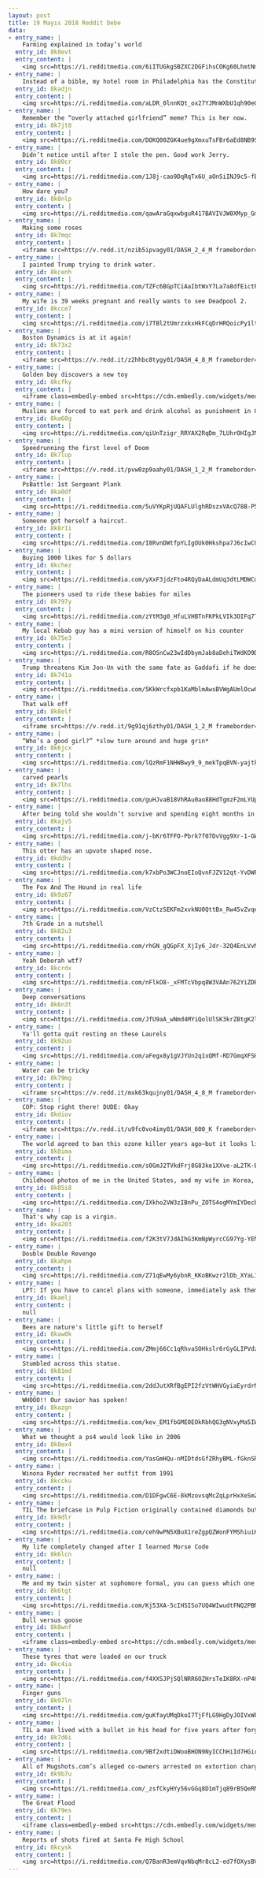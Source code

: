 ```yaml
---
layout: post
title: 19 Mayıs 2018 Reddit Debe
data:
- entry_name: |
    Farming explained in today’s world
  entry_id: 8k8evt
  entry_content: |
    <img src=https://i.redditmedia.com/6iITUGkgSBZXC2DGFihsCOKg60LhmtNmbrlu4NNfz7M.jpg?s=8a3ca3b340b92123c1f38b876212a7b5 frameborder=0>
- entry_name: |
    Instead of a bible, my hotel room in Philadelphia has the Constitution and Declaration of Independence.
  entry_id: 8kadjn
  entry_content: |
    <img src=https://i.redditmedia.com/aLDR_0lnnKQt_ox27YJMnWXbU1qh90eGyj1V0rMMO8I.jpg?s=158d59c11fa334a48dd954d69301da80 frameborder=0>
- entry_name: |
    Remember the “overly attached girlfriend” meme? This is her now.
  entry_id: 8k7jt8
  entry_content: |
    <img src=https://i.redditmedia.com/DOKQ00ZGK4ue9gXmxuTsFBr6aEd8NB9SmHCaZWF4x84.jpg?s=13ca3cb7a628a41714454a74543e8ce1 frameborder=0>
- entry_name: |
    Didn’t notice until after I stole the pen. Good work Jerry.
  entry_id: 8k80cr
  entry_content: |
    <img src=https://i.redditmedia.com/1J8j-cao9DqRqTx6U_aOnSiINJ9c5-fBklJep5MPGic.jpg?s=ff99f32701f262a4621009d61d8c5840 frameborder=0>
- entry_name: |
    How dare you?
  entry_id: 8k8nlp
  entry_content: |
    <img src=https://i.redditmedia.com/qawAraGqxwbguR417BAVIVJW0XMyp_GmCX-EqVP3pVE.jpg?s=79ba212588a9cb1c5969a22050ad9f42 frameborder=0>
- entry_name: |
    Making some roses
  entry_id: 8k7mqc
  entry_content: |
    <iframe src=https://v.redd.it/nzib5ipvagy01/DASH_2_4_M frameborder=0></iframe>
- entry_name: |
    I painted Trump trying to drink water.
  entry_id: 8kcenh
  entry_content: |
    <img src=https://i.redditmedia.com/TZFc6BGpTCiAaIbtWxY7La7a8dfEictPWvj9JYshXuA.jpg?s=c62e9dfd3103e3c53f2ab8597762a180 frameborder=0>
- entry_name: |
    My wife is 39 weeks pregnant and really wants to see Deadpool 2.
  entry_id: 8kcce7
  entry_content: |
    <img src=https://i.redditmedia.com/i7TBl2tUmrzxkxHkFCqDrHRQoicPy1ltdsLlwuFaEak.jpg?s=7d530b9f7e0244e3e97e342292f9ceb9 frameborder=0>
- entry_name: |
    Boston Dynamics is at it again!
  entry_id: 8k73x2
  entry_content: |
    <iframe src=https://v.redd.it/z2hhbc8tygy01/DASH_4_8_M frameborder=0></iframe>
- entry_name: |
    Golden boy discovers a new toy
  entry_id: 8kcfky
  entry_content: |
    <iframe class=embedly-embed src=https://cdn.embedly.com/widgets/media.html?src=https%3A%2F%2Fgfycat.com%2Fifr%2FAnnualFoolishAsiandamselfly&url=https%3A%2F%2Fgfycat.com%2Fannualfoolishasiandamselfly&image=https%3A%2F%2Fthumbs.gfycat.com%2FAnnualFoolishAsiandamselfly-size_restricted.gif&key=522baf40bd3911e08d854040d3dc5c07&type=text%2Fhtml&schema=gfycat width=600 height=750 scrolling=no frameborder=0 allowfullscreen></iframe>
- entry_name: |
    Muslims are forced to eat pork and drink alcohol as punishment in China's Islamic 're-education' camps, former inmates reveal
  entry_id: 8ka60g
  entry_content: |
    <img src=https://i.redditmedia.com/qiUnTzigr_RRYAX2RqDm_7LUhrOHIgJNyC1gnLxAuIg.jpg?s=0b68aeaf3c4c625e9831aa33b50b322f frameborder=0>
- entry_name: |
    Speedrunning the first level of Doom
  entry_id: 8k7lup
  entry_content: |
    <iframe src=https://v.redd.it/pvw0zp9aahy01/DASH_1_2_M frameborder=0></iframe>
- entry_name: |
    PsBattle: 1st Sergeant Plank
  entry_id: 8ka0df
  entry_content: |
    <img src=https://i.redditmedia.com/5uVYKpRjUQAFLUlghRDszxVAcQ78B-P5FSS1UWVQJaA.jpg?s=68251b94a3e37e3db398f69ca7b0b3e9 frameborder=0>
- entry_name: |
    Someone got herself a haircut.
  entry_id: 8k8r1i
  entry_content: |
    <img src=https://i.redditmedia.com/I8RvnDWtfpYLIgOUk0Hkshpa7J6cIwC0HuiT1FFpEPI.jpg?s=6536849fea44050a71aaa689bd3e59ca frameborder=0>
- entry_name: |
    Buying 1000 likes for 5 dollars
  entry_id: 8kchez
  entry_content: |
    <img src=https://i.redditmedia.com/yXxF3jdzFto4RQyDaALdmUq3dtLMDWCdGYIK0b5MkFE.jpg?s=c4b6bfcf8eff031cd8cb34cfe9cbccfb frameborder=0>
- entry_name: |
    The pioneers used to ride these babies for miles
  entry_id: 8k797y
  entry_content: |
    <img src=https://i.redditmedia.com/zYtM3g0_HfuLVHBTnFKPkLVIk3OIFq7T2S8O7K7_Ra4.gif?fm=jpg&s=48ed199f9efb24fe543347c49342a990 frameborder=0>
- entry_name: |
    My local Kebab guy has a mini version of himself on his counter
  entry_id: 8k75e3
  entry_content: |
    <img src=https://i.redditmedia.com/R8OSnCw23wIdDbymJab8aDehiTWdKO9DUck45pwUw1U.jpg?s=9337b56105bda65e7db06a5f26aa8760 frameborder=0>
- entry_name: |
    Trump threatens Kim Jon-Un with the same fate as Gaddafi if he does not agree to denuclearize.
  entry_id: 8k741a
  entry_content: |
    <img src=https://i.redditmedia.com/5KkWrcfxpb1KaMblmAwsBVWgAUmlOcwCRCugkkSoN4E.jpg?s=f36ab16b01027e85037f9afe37ad9a11 frameborder=0>
- entry_name: |
    That walk off
  entry_id: 8k8elf
  entry_content: |
    <iframe src=https://v.redd.it/9g91qj6zthy01/DASH_1_2_M frameborder=0></iframe>
- entry_name: |
    “Who’s a good girl?” *slow turn around and huge grin*
  entry_id: 8k6jcx
  entry_content: |
    <img src=https://i.redditmedia.com/lQzRmF1NHWBwy9_9_mekTpqBVN-yajtkofqQRXnPsWE.jpg?s=9304a0a7696afd322d3ddcdce92c1293 frameborder=0>
- entry_name: |
    carved pearls
  entry_id: 8k7lhs
  entry_content: |
    <img src=https://i.redditmedia.com/guHJvaB18VhRAu0ao88HdTgmzF2mLYUpyzMTQgUSZpo.jpg?s=a979e51d0d919129b0b931b5f3615c98 frameborder=0>
- entry_name: |
    After being told she wouldn’t survive and spending eight months in the hospital, my little girl turns one in three days at home.
  entry_id: 8kajv5
  entry_content: |
    <img src=https://i.redditmedia.com/j-bKr6TFFO-Pbrk7f07DvVgg9Xr-1-GW2d4mZ3wEu-I.jpg?s=cfe47b1413cfc630fc4b64f45ebdee95 frameborder=0>
- entry_name: |
    This otter has an upvote shaped nose.
  entry_id: 8kddhv
  entry_content: |
    <img src=https://i.redditmedia.com/k7xbPo3WCJnoEIoQvnFJZV12qt-YvDWPNc9sgOEJx1o.jpg?s=8b39b63651a61e0f19296ae2c20e5205 frameborder=0>
- entry_name: |
    The Fox And The Hound in real life
  entry_id: 8k9z67
  entry_content: |
    <img src=https://i.redditmedia.com/VzCtzSEKFm2xvkNU0QttBx_Rw45vZvqed6iSCbRND3Y.jpg?s=ef5bc8b21bc76e3c96a79bf7bc2668d1 frameborder=0>
- entry_name: |
    7th Grade in a nutshell
  entry_id: 8k82u3
  entry_content: |
    <img src=https://i.redditmedia.com/rhGN_gQGpFX_XjIy6_Jdr-32Q4EnLVvMVXAQUS-xsdU.jpg?s=b9be91ae0f99c23f60c8ac86c3815edc frameborder=0>
- entry_name: |
    Yeah Deborah wtf?
  entry_id: 8kcrdx
  entry_content: |
    <img src=https://i.redditmedia.com/nFlkO8-_xFMTcVbpq8W3VAAn762YiZDPiZtmQzzYtiE.jpg?s=b8de0c6677442845ac58b9a0129eb5b9 frameborder=0>
- entry_name: |
    Deep conversations
  entry_id: 8k6n3t
  entry_content: |
    <img src=https://i.redditmedia.com/JfU9aA_wNmd4MYiQolUlSK3krZBtgK2lya_xoY_j4e4.jpg?s=75aef7cb6e0eaec05de040f4c48db846 frameborder=0>
- entry_name: |
    Ya'll gotta quit resting on these Laurels
  entry_id: 8k92uo
  entry_content: |
    <img src=https://i.redditmedia.com/aFegx8y1gVJYUn2q1xQMf-RD7GmqXFSHbXNUt1dy2ug.jpg?s=55b15d6a8cf9536ffbf7d4efbd884b4b frameborder=0>
- entry_name: |
    Water can be tricky
  entry_id: 8k79mg
  entry_content: |
    <iframe src=https://v.redd.it/mxk63kqujny01/DASH_4_8_M frameborder=0></iframe>
- entry_name: |
    COP: Stop right there! DUDE: Okay
  entry_id: 8kdiov
  entry_content: |
    <iframe src=https://v.redd.it/u9fc0vo4imy01/DASH_600_K frameborder=0></iframe>
- entry_name: |
    The world agreed to ban this ozone killer years ago—but it looks like someone is making more. CFC-11 isn't leaving the atmosphere as quickly as it should.
  entry_id: 8k8ima
  entry_content: |
    <img src=https://i.redditmedia.com/s0GmJ2TVkdFrj8G83ke1XXve-aL2TK-EeAuwycvZRF0.jpg?s=a39520dba19eefbcd173bf095081286b frameborder=0>
- entry_name: |
    Childhood photos of me in the United States, and my wife in Korea, wearing the same tank top.
  entry_id: 8k85i8
  entry_content: |
    <img src=https://i.redditmedia.com/IXkho2VW3zIBnPu_ZOTS4ogMYmIYDecbb2DwkXXP7I8.jpg?s=85606a512a01a058b4e2f52986719568 frameborder=0>
- entry_name: |
    That's why cap is a virgin.
  entry_id: 8ka203
  entry_content: |
    <img src=https://i.redditmedia.com/f2K3tV7JdAIhG3KmNpWyrcCG97Yg-YENdbJHdFzImDI.jpg?s=9e1558ae96ace1fbaa2dcb4649aa8922 frameborder=0>
- entry_name: |
    Double Double Revenge
  entry_id: 8kahpe
  entry_content: |
    <img src=https://i.redditmedia.com/Z71qEwMy6ybnR_KKoBKwzr2lDb_XYaL1haFwz0LVgDM.jpg?s=16d699ac4a7bf36227ef3972427106d7 frameborder=0>
- entry_name: |
    LPT: If you have to cancel plans with someone, immediately ask them when they are free again in the future and make replacement plans. It makes people feel like you do really care about seeing them and you appear less flaky.
  entry_id: 8kaelj
  entry_content: |
    null
- entry_name: |
    Bees are nature's little gift to herself
  entry_id: 8kaw0k
  entry_content: |
    <img src=https://i.redditmedia.com/ZMmj66Cc1qRhvaSOHkslr6rGyGLIPVdzxnh_IDna6QI.jpg?s=09dc08559856d8f12cc4ccf4c593d419 frameborder=0>
- entry_name: |
    Stumbled across this statue.
  entry_id: 8k81md
  entry_content: |
    <img src=https://i.redditmedia.com/2ddJutXRfBgEPI2fzVtWHVGyiaEyrdrNDscdYs_fuJc.jpg?s=91b1c3bc2f22e0cad9c478157a7d2869 frameborder=0>
- entry_name: |
    WHOOO!! Our savior has spoken!
  entry_id: 8kazgn
  entry_content: |
    <img src=https://i.redditmedia.com/kev_EM1fbGME0EOkRbhQG3gNVxyMa5IW_1DoROAqj5w.jpg?s=1761720d622030245640b30d0d365232 frameborder=0>
- entry_name: |
    What we thought a ps4 would look like in 2006
  entry_id: 8k8ex4
  entry_content: |
    <img src=https://i.redditmedia.com/YasGmHQu-nMIDtdsGfZRhyBML-fGknSRD45At4s51lQ.jpg?s=bb0ce87ebe5809d3353dde19dc6b4e01 frameborder=0>
- entry_name: |
    Winona Ryder recreated her outfit from 1991
  entry_id: 8kccku
  entry_content: |
    <img src=https://i.redditmedia.com/D1DFgwC6E-8kMzovsqMcZqLprHxXeSmZz20C55xVWEs.jpg?s=0654091fde9eed179d79ca28631b999e frameborder=0>
- entry_name: |
    TIL The briefcase in Pulp Fiction originally contained diamonds but that was deemed too predictable so it was decided that the contents were never to be seen. This way each audience member would fill in the blank with their own contents.
  entry_id: 8k9dlr
  entry_content: |
    <img src=https://i.redditmedia.com/ceh9wPN5XBuX1reZgpQZWonFYMShiuiKNS4RqkkL5cU.jpg?s=ad11351c7df163260db10c76c08d8868 frameborder=0>
- entry_name: |
    My life completely changed after I learned Morse Code
  entry_id: 8k6lcn
  entry_content: |
    null
- entry_name: |
    Me and my twin sister at sophomore formal, you can guess which one is me
  entry_id: 8k6tgt
  entry_content: |
    <img src=https://i.redditmedia.com/Kj53XA-5cIHSISo7UQ4WIwudtFNQ2PBNyHYz5XWSsT0.jpg?s=5eb1c97700fea258f7017af1614c169e frameborder=0>
- entry_name: |
    Bull versus goose
  entry_id: 8k8wnf
  entry_content: |
    <iframe class=embedly-embed src=https://cdn.embedly.com/widgets/media.html?src=https%3A%2F%2Fgfycat.com%2Fifr%2FMinorSpryAmericankestrel&url=https%3A%2F%2Fgfycat.com%2FMinorSpryAmericankestrel&image=https%3A%2F%2Fthumbs.gfycat.com%2FMinorSpryAmericankestrel-size_restricted.gif&key=2aa3c4d5f3de4f5b9120b660ad850dc9&type=text%2Fhtml&schema=gfycat width=600 height=600 scrolling=no frameborder=0 allowfullscreen></iframe>
- entry_name: |
    These tyres that were loaded on our truck
  entry_id: 8kc4ia
  entry_content: |
    <img src=https://i.redditmedia.com/f4XXSJPj5QlNRR6OZHrsTeIK8RX-nP40EKaMgHCd2H8.jpg?s=918f7e48517d0d8081a520d17ac7f3e7 frameborder=0>
- entry_name: |
    Finger guns
  entry_id: 8k97ln
  entry_content: |
    <img src=https://i.redditmedia.com/guKfayUMqDkoI7TjFfLG9HgDyJOIVxWklntil6IR1YM.jpg?s=5044042ce36428d54efeee31b3048e8a frameborder=0>
- entry_name: |
    TIL a man lived with a bullet in his head for five years after forgetting he was shot at party. When presented with the bullet, the man recalled he had received a blow to the head around midnight at a New Year's party 5 years prior but had forgotten about it because he had been very drunk
  entry_id: 8k7d6i
  entry_content: |
    <img src=https://i.redditmedia.com/9Bf2xdtiDWooBHON9NyICChHiId7HGirTAKoB23HX6Q.jpg?s=849bcbe73d2ad333aafc404cd8c19140 frameborder=0>
- entry_name: |
    All of Mugshots.com’s alleged co-owners arrested on extortion charges
  entry_id: 8k9b7u
  entry_content: |
    <img src=https://i.redditmedia.com/_zsfCkyHYy56vGGq8D1mTjq89rBSQeRNPgwy7BU2UPU.jpg?s=a4aee01fd321bb0b2b6fa3d3a57cd609 frameborder=0>
- entry_name: |
    The Great Flood
  entry_id: 8k79es
  entry_content: |
    <iframe class=embedly-embed src=https://cdn.embedly.com/widgets/media.html?src=https%3A%2F%2Fgfycat.com%2Fifr%2FGiantCostlyChihuahua&url=https%3A%2F%2Fgfycat.com%2FGiantCostlyChihuahua&image=https%3A%2F%2Fthumbs.gfycat.com%2FGiantCostlyChihuahua-size_restricted.gif&key=522baf40bd3911e08d854040d3dc5c07&type=text%2Fhtml&schema=gfycat width=600 height=338 scrolling=no frameborder=0 allowfullscreen></iframe>
- entry_name: |
    Reports of shots fired at Santa Fe High School
  entry_id: 8kcysk
  entry_content: |
    <img src=https://i.redditmedia.com/Q7BanR3emVqvNbqMr8cL2-ed7fOXysBVpDN5CxMYpLU.jpg?s=aceba7862c3124ec0c5925e8e72ccdd1 frameborder=0>
---
```

